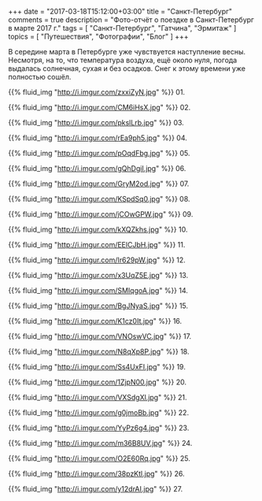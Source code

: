 +++
date = "2017-03-18T15:12:00+03:00"
title = "Санкт-Петербург"
comments = true
description = "Фото-отчёт о поездке в Санкт-Петербург в марте 2017 г."
tags = [ "Санкт-Петербург", "Гатчина", "Эрмитаж" ]
topics = [ "Путешествия", "Фотографии", "Блог" ]
+++

В середине марта в Петербурге уже чувствуется наступление весны. Несмотря, на то, что температура воздуха, ещё около нуля, погода выдалась солнечная, сухая и без осадков. Снег к этому времени уже полностью сошёл. 
<!--more-->

{{% fluid_img "http://i.imgur.com/zxxiZyN.jpg" %}}
01.

{{% fluid_img "http://i.imgur.com/CM6iHsX.jpg" %}}
02.

{{% fluid_img "http://i.imgur.com/pkslLrb.jpg" %}}
03.

{{% fluid_img "http://i.imgur.com/rEa9ph5.jpg" %}}
04.

{{% fluid_img "http://i.imgur.com/pOqdFbg.jpg" %}}
05.

{{% fluid_img "http://i.imgur.com/gQhDgiI.jpg" %}}
06.

{{% fluid_img "http://i.imgur.com/GryM2od.jpg" %}}
07.

{{% fluid_img "http://i.imgur.com/KSpdSq0.jpg" %}}
08.

{{% fluid_img "http://i.imgur.com/jCOwGPW.jpg" %}}
09.

{{% fluid_img "http://i.imgur.com/kXQZkhs.jpg" %}}
10.

{{% fluid_img "http://i.imgur.com/EElCJbH.jpg" %}}
11.

{{% fluid_img "http://i.imgur.com/Ir629pW.jpg" %}}
12.

{{% fluid_img "http://i.imgur.com/x3UqZ5E.jpg" %}}
13.

{{% fluid_img "http://i.imgur.com/SMIqgoA.jpg" %}}
14.

{{% fluid_img "http://i.imgur.com/BgJNyaS.jpg" %}}
15.

{{% fluid_img "http://i.imgur.com/K1cz0It.jpg" %}}
16.

{{% fluid_img "http://i.imgur.com/VNOswVC.jpg" %}}
17.

{{% fluid_img "http://i.imgur.com/N8qXp8P.jpg" %}}
18.

{{% fluid_img "http://i.imgur.com/Ss4UxFI.jpg" %}}
19.

{{% fluid_img "http://i.imgur.com/1ZjpN00.jpg" %}}
20.

{{% fluid_img "http://i.imgur.com/VXSdgXl.jpg" %}}
21.

{{% fluid_img "http://i.imgur.com/g0jmoBb.jpg" %}}
22.

{{% fluid_img "http://i.imgur.com/YyPz6g4.jpg" %}}
23.

{{% fluid_img "http://i.imgur.com/m36B8UV.jpg" %}}
24.

{{% fluid_img "http://i.imgur.com/O2E60Rq.jpg" %}}
25.

{{% fluid_img "http://i.imgur.com/38pzKtl.jpg" %}}
26.

{{% fluid_img "http://i.imgur.com/y12drAI.jpg" %}}
27.
